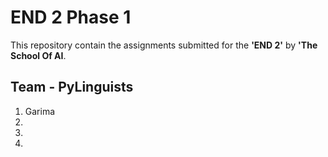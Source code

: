 # END 2 Phase 1

This repository contain the assignments submitted for the **'END 2'** by **'The School Of AI**.

## Team - PyLinguists
1. Garima
2. 
3. 
4. 

